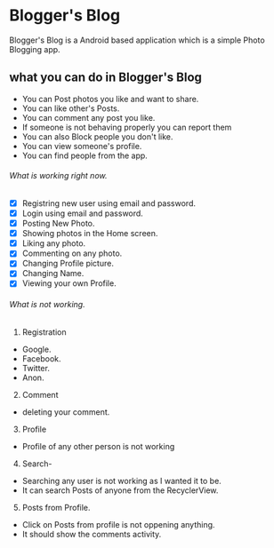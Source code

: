 # Blogger's Blog
Blogger's Blog is a Android based application which is a simple Photo Blogging app.

## what you can do in Blogger's Blog
- You can Post photos you like and want to share.
- You can like other's Posts.
- You can comment any post you like.
- If someone is not behaving properly you can report them
- You can also Block people you don't like.
- You can view someone's profile.
- You can find people from the app.

###### What is working right now.
- [x] Registring new user using email and password.
- [x] Login using email and password.
- [x] Posting New Photo.
- [x] Showing photos in the Home screen.
- [x] Liking any photo.
- [x] Commenting on any photo.
- [x] Changing Profile picture.
- [x] Changing Name.
- [x] Viewing your own Profile.

###### What is not working.
1. Registration
  - Google.
  - Facebook.
  - Twitter.
  - Anon.
2. Comment
  - deleting your comment.
3. Profile
  - Profile of any other person is not working
4. Search-
  - Searching any user is not working as I wanted it to be.
  - It can search Posts of anyone from the RecyclerView.
5. Posts from Profile.
  - Click on Posts from profile is not oppening anything.
  - It should show the comments activity.
